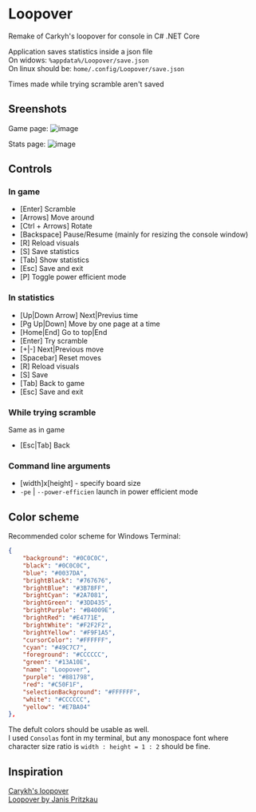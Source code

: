 # Loopover
Remake of Carkyh's loopover for console in C# .NET Core

Application saves statistics inside a json file<br>
On widows: `%appdata%/Loopover/save.json`<br>
On linux should be: `home/.config/Loopover/save.json`

Times made while trying scramble aren't saved

## Sreenshots
Game page:
![image](https://user-images.githubusercontent.com/46282097/121363644-6d5b0d00-c937-11eb-820d-694f1c1341a3.png)

Stats page:
![image](https://user-images.githubusercontent.com/46282097/121363812-8ebbf900-c937-11eb-9cba-6a5d1e19a147.png)

## Controls
### In game
- [Enter] Scramble
- [Arrows] Move around
- [Ctrl + Arrows] Rotate
- [Backspace] Pause/Resume (mainly for resizing the console window)
- [R] Reload visuals
- [S] Save statistics
- [Tab] Show statistics
- [Esc] Save and exit
- [P] Toggle power efficient mode
### In statistics
- [Up|Down Arrow] Next|Previus time
- [Pg Up|Down] Move by one page at a time
- [Home|End] Go to top|End
- [Enter] Try scramble
- [+|-] Next|Previous move
- [Spacebar] Reset moves
- [R] Reload visuals
- [S] Save
- [Tab] Back to game
- [Esc] Save and exit
### While trying scramble
Same as in game
- [Esc|Tab] Back

### Command line arguments
- [width]x[height] - specify board size
- `-pe` | `--power-efficien` launch in power efficient mode

## Color scheme
Recommended color scheme for Windows Terminal:
```json
{
    "background": "#0C0C0C",
    "black": "#0C0C0C",
    "blue": "#0037DA",
    "brightBlack": "#767676",
    "brightBlue": "#3B78FF",
    "brightCyan": "#2A7081",
    "brightGreen": "#3DD435",
    "brightPurple": "#B4009E",
    "brightRed": "#E4771E",
    "brightWhite": "#F2F2F2",
    "brightYellow": "#F9F1A5",
    "cursorColor": "#FFFFFF",
    "cyan": "#49C7C7",
    "foreground": "#CCCCCC",
    "green": "#13A10E",
    "name": "Loopover",
    "purple": "#881798",
    "red": "#C50F1F",
    "selectionBackground": "#FFFFFF",
    "white": "#CCCCCC",
    "yellow": "#E7BA04"
},
```
The defult colors should be usable as well.<br>
I used `Consolas` font in my terminal, but any monospace font where character size ratio is `width : height = 1 : 2` should be fine.

## Inspiration
[Carykh's loopover](https://openprocessing.org/sketch/580366)<br>
[Loopover by Janis Pritzkau](https://loopover.xyz)
